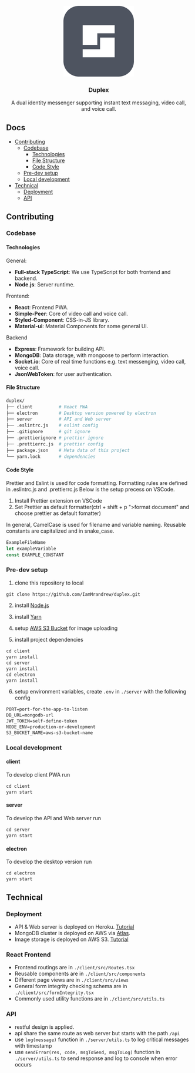 <div align="center">

  [![Spectrum](./client/public/logo192.png)](https://duplexx.herokuapp.com/)

  ### Duplex

  A dual identity messenger supporting instant text messaging, video call, and voice call.

</div>

## Docs

- [Contributing](#contributing)
  - [Codebase](#codebase)
    - [Technologies](#technologies)
    - [File Structure](#file-structure)
    - [Code Style](#code-style)
  - [Pre-dev setup](#pre-dev-setup)
  - [Local development](#local-development)
- [Technical](#technical)
  - [Deployment](#deployment)
  - [API](#api)

## Contributing

### Codebase

#### Technologies

General:

- **Full-stack TypeScript**: We use TypeScript for both frontend and backend.
- **Node.js**: Server runtime.

Frontend:
- **React**: Frontend PWA. 
- **Simple-Peer**: Core of video call and voice call. 
- **Styled-Component**: CSS-in-JS library. 
- **Material-ui**: Material Components for some general UI. 

Backend
- **Express**: Framework for building API.
- **MongoDB**: Data storage, with mongoose to perform interaction.
- **Socket.io**: Core of real time functions e.g. text messenging, video call, voice call. 
- **JsonWebToken**: for user authentication. 


#### File Structure

```sh
duplex/
├── client          # React PWA
├── electron        # Desktop version powered by electron
├── server          # API and Web server
├── .eslintrc.js    # eslint config
├── .gitignore      # git ignore  
├── .prettierignore # prettier ignore
├── .prettierrc.js  # prettier config
├── package.json    # Meta data of this project
└── yarn.lock       # dependencies
```

#### Code Style

Prettier and Eslint is used for code formatting. Formatting rules are defined in .eslintrc.js and .prettierrc.js
Below is the setup precess on VSCode.

1. Install Prettier extension on VSCode
2. Set Prettier as default formatter(ctrl + shift + p ">format document" and choose prettier as default fomatter)

In general, CamelCase is used for filename and variable naming. Reusable constants are capitalized and in snake_case. 
```js
ExampleFileName
let exampleVariable
const EXAMPLE_CONSTANT
```

### Pre-dev setup

1. clone this repository to local
```
git clone https://github.com/IamMrandrew/duplex.git
```

2. install [Node.js](https://nodejs.org/en/download/)

3. install [Yarn](https://classic.yarnpkg.com/en/docs/install)

4. setup [AWS S3 Bucket](https://aws.amazon.com/tw/free/?all-free-tier.sort-by=item.additionalFields.SortRank&all-free-tier.sort-order=asc&awsf.Free%20Tier%20Categories=categories%23storage&trk=ps_a134p000006gXrGAAU&trkCampaign=acq_paid_search_brand&sc_channel=PS&sc_campaign=acquisition_HK&sc_publisher=Google&sc_category=Storage&sc_country=HK&sc_geo=CHNA&sc_outcome=acq&sc_detail=aws%20s3&sc_content=S3_e&sc_matchtype=e&sc_segment=490400689170&sc_medium=ACQ-P|PS-GO|Brand|Desktop|SU|Storage|S3|HK|EN|Text&s_kwcid=AL!4422!3!490400689170!e!!g!!aws%20s3&ef_id=Cj0KCQjwsqmEBhDiARIsANV8H3a7_nNqqLZqjTrBME4lUfFCticl5EgFJnTuYU7J1zn9RjaGquWlqw0aAipNEALw_wcB:G:s&s_kwcid=AL!4422!3!490400689170!e!!g!!aws%20s3) for image uploading

5. install project dependencies
```
cd client
yarn install
cd server
yarn install
cd electron
yarn install
```

6. setup environment variables, create `.env` in `./server` with the following config
```
PORT=port-for-the-app-to-listen
DB_URL=mongodb-url
JWT_TOKEN=self-define-token
NODE_ENV=production-or-development
S3_BUCKET_NAME=aws-s3-bucket-name
```

### Local development

#### client
To develop client PWA run
```
cd client
yarn start
```

#### server
To develop the API and Web server run
```
cd server
yarn start
```

#### electron
To develop the desktop version run
```
cd electron
yarn start
```

## Technical

### Deployment

- API & Web server is deployed on Heroku. [Tutorial](https://devcenter.heroku.com/articles/getting-started-with-nodejs)
- MongoDB cluster is deployed on AWS via [Atlas](https://www.mongodb.com/cloud/atlas).
- Image storage is deployed on AWS S3. [Tutorial](https://devcenter.heroku.com/articles/s3)


### React Frontend

- Frontend routings are in `./client/src/Routes.tsx`
- Reusable components are in `./client/src/components`
- Different page views are in `./client/src/views`
- General form integrity checking schema are in `./client/src/formIntegrity.tsx`
- Commonly used utility functions are in `./client/src/utils.ts`

### API

- restful design is applied.
- api share the same route as web server but starts with the path `/api`
- use `log(message)` function in `./server/utils.ts` to log critical messages with timestamp
- use `sendError(res, code, msgToSend, msgToLog)` function in `./server/utils.ts` to send response and log to console when error occurs
